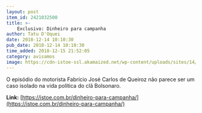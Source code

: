 ```yaml
---
layout: post
item_id: 2421032500
title: >-
    Exclusivo: Dinheiro para campanha
author: Tatu D'Oquei
date: 2018-12-14 10:10:30
pub_date: 2018-12-14 10:10:30
time_added: 2018-12-15 21:52:05
category: avisamos
image: https://cdn-istoe-ssl.akamaized.net/wp-content/uploads/sites/14/2018/12/bolsonaro-e-chefe-de-gabinete-700x577.png
---
```


O episódio do motorista Fabrício José Carlos de Queiroz não parece ser um caso isolado na vida política do clã Bolsonaro.

**Link:** [https://istoe.com.br/dinheiro-para-campanha/](https://istoe.com.br/dinheiro-para-campanha/)

